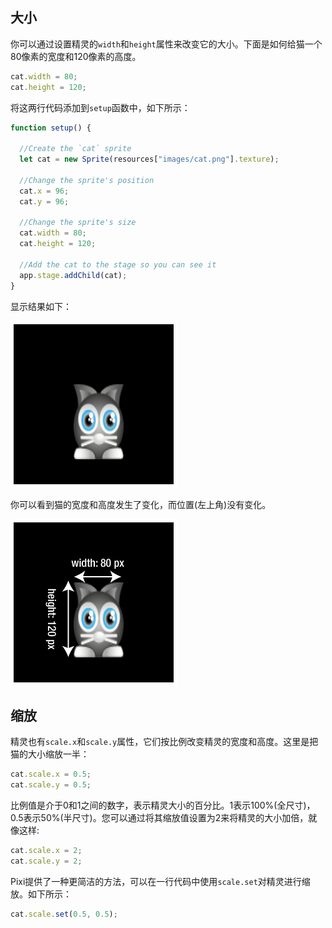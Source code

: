 ## 大小
你可以通过设置精灵的`width`和`height`属性来改变它的大小。下面是如何给猫一个80像素的宽度和120像素的高度。

```js
cat.width = 80;
cat.height = 120;
```

将这两行代码添加到`setup`函数中，如下所示：

```js
function setup() {

  //Create the `cat` sprite
  let cat = new Sprite(resources["images/cat.png"].texture);

  //Change the sprite's position
  cat.x = 96;
  cat.y = 96;

  //Change the sprite's size
  cat.width = 80;
  cat.height = 120;

  //Add the cat to the stage so you can see it
  app.stage.addChild(cat);
}
```

显示结果如下：

![](/05.png)

你可以看到猫的宽度和高度发生了变化，而位置(左上角)没有变化。

![](/06.png)

## 缩放

精灵也有`scale.x`和`scale.y`属性，它们按比例改变精灵的宽度和高度。这里是把猫的大小缩放一半：
```js
cat.scale.x = 0.5;
cat.scale.y = 0.5;
```
比例值是介于0和1之间的数字，表示精灵大小的百分比。1表示100%(全尺寸)，0.5表示50%(半尺寸)。您可以通过将其缩放值设置为2来将精灵的大小加倍，就像这样:
```js
cat.scale.x = 2;
cat.scale.y = 2;
```

Pixi提供了一种更简洁的方法，可以在一行代码中使用`scale.set`对精灵进行缩放。如下所示：
```js
cat.scale.set(0.5, 0.5);
```